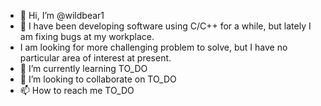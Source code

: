 - 👋 Hi, I’m @wildbear1
- 👀 I have been developing software using C/C++ for a while, but lately I am fixing bugs at my workplace.
- I am looking for more challenging problem to solve, but I have no particular area of interest at present.
- 🌱 I’m currently learning TO_DO
- 💞️ I’m looking to collaborate on TO_DO
- 📫 How to reach me TO_DO

<!---
wildbear1/wildbear1 is a ✨ special ✨ repository because its `README.md` (this file) appears on your GitHub profile.
You can click the Preview link to take a look at your changes.
--->
